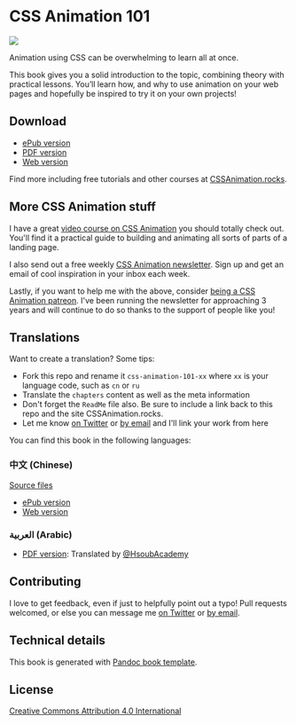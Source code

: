 # CSS Animation 101

![](https://github.com/cssanimation/css-animation-101/raw/master/images/cover-small.png)

Animation using CSS can be overwhelming to learn all at once.

This book gives you a solid introduction to the topic, combining theory with practical lessons. You’ll learn how, and why to use animation on your web pages and hopefully be inspired to try it on your own projects!

## Download

* [ePub version](https://github.com/cssanimation/css-animation-101/raw/master/downloads/epub/cssanimation-101.epub) 
* [PDF version](https://github.com/cssanimation/css-animation-101/raw/master/downloads/pdf/cssanimation-101.pdf)
* [Web version](https://cssanimation.rocks/css-animation-101/)

Find more including free tutorials and other courses at [CSSAnimation.rocks](https://cssanimation.rocks).

## More CSS Animation stuff

I have a great [video course on CSS Animation](http://courses.cssanimation.rocks/p/level-up/) you should totally check out. You'll find it a practical guide to building and animating all sorts of parts of a landing page.

I also send out a free weekly [CSS Animation newsletter](https://cssanimation.rocks/weekly/). Sign up and get an email of cool inspiration in your inbox each week.

Lastly, if you want to help me with the above, consider [being a CSS Animation patreon](https://www.patreon.com/cssanimation). I've been running the newsletter for approaching 3 years and will continue to do so thanks to the support of people like you!

## Translations

Want to create a translation? Some tips:

* Fork this repo and rename it `css-animation-101-xx` where `xx` is your language code, such as `cn` or `ru`
* Translate the `chapters` content as well as the meta information
* Don't forget the `ReadMe` file also. Be sure to include a link back to this repo and the site CSSAnimation.rocks.
* Let me know [on Twitter](https://twitter.com/cssanimation) or [by email](mailto:donovan@cssanimation.rocks) and I'll link your work from here

You can find this book in the following languages:

### 中文 (Chinese) 

[Source files](https://github.com/H-Wakanda/css-animation-101-cn)

* [ePub version](https://github.com/H-Wakanda/css-animation-101-cn/raw/master/build/epub/book.epub)
* [Web version](https://h-wakanda.github.io/css-animation-101-cn/)

### العربية (Arabic) 

* [PDF version](https://github.com/cssanimation/css-animation-101/raw/master/downloads/translations/arabic/CSS-Animation-Arabic.pdf): Translated by [@HsoubAcademy](http://academy.hsoub.com)

## Contributing

I love to get feedback, even if just to helpfully point out a typo! Pull requests welcomed, or else you can message me [on Twitter](https://twitter.com/cssanimation) or [by email](mailto:donovan@cssanimation.rocks).

## Technical details

This book is generated with [Pandoc book template](https://github.com/wikiti/pandoc-book-template).

## License

[Creative Commons Attribution 4.0 International](https://creativecommons.org/licenses/by/4.0/)
